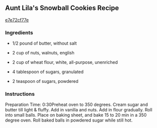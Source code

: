 ## Aunt Lila's Snowball Cookies Recipe

[e7e72cf77e](http://cookeatshare.com/recipes/aunt-lila-s-snowball-cookies-71932)

### Ingredients

 - 1/2 pound of butter, without salt

 - 2 cup of nuts, walnuts, english

 - 2 cup of wheat flour, white, all-purpose, unenriched

 - 4 tablespoon of sugars, granulated

 - 2 teaspoon of sugars, powdered

### Instructions

Preparation Time: 0:30Preheat oven to 350 degrees. Cream sugar and butter till light & fluffy. Add in vanilla and nuts. Add in flour gradually. Roll into small balls. Place on baking sheet, and bake 15 to 20 min in a 350 degree oven. Roll baked balls in powdered sugar while still hot.